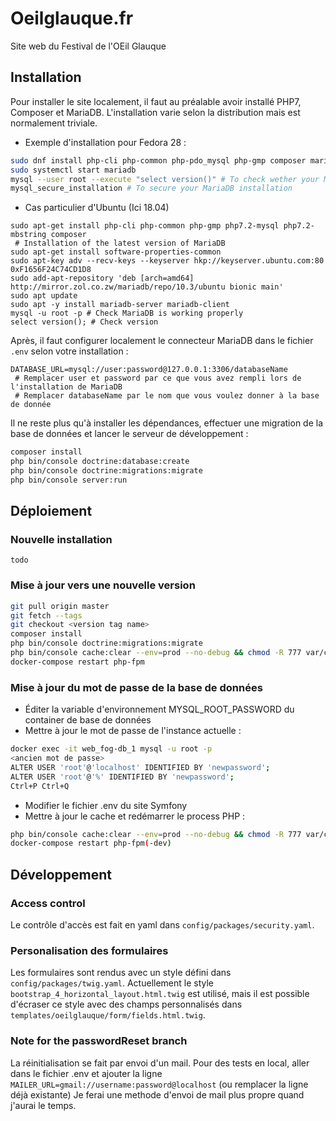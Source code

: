 # Oeilglauque.fr

Site web du Festival de l'OEil Glauque

## Installation

Pour installer le site localement, il faut au préalable avoir installé PHP7, Composer et MariaDB. L'installation varie selon la distribution mais est normalement triviale. 

 * Exemple d'installation pour Fedora 28 : 

```bash
sudo dnf install php-cli php-common php-pdo_mysql php-gmp composer mariadb-server
sudo systemctl start mariadb
mysql --user root --execute "select version()" # To check wether your MariaDB installation is working
mysql_secure_installation # To secure your MariaDB installation
```

 * Cas particulier d'Ubuntu (Ici 18.04)

```
sudo apt-get install php-cli php-common php-gmp php7.2-mysql php7.2-mbstring composer
 # Installation of the latest version of MariaDB
sudo apt-get install software-properties-common
sudo apt-key adv --recv-keys --keyserver hkp://keyserver.ubuntu.com:80 0xF1656F24C74CD1D8
sudo add-apt-repository 'deb [arch=amd64] http://mirror.zol.co.zw/mariadb/repo/10.3/ubuntu bionic main'
sudo apt update
sudo apt -y install mariadb-server mariadb-client
mysql -u root -p # Check MariaDB is working properly
select version(); # Check version
```

Après, il faut configurer localement le connecteur MariaDB dans le fichier `.env` selon votre installation :

``` 
DATABASE_URL=mysql://user:password@127.0.0.1:3306/databaseName
 # Remplacer user et password par ce que vous avez rempli lors de l'installation de MariaDB
 # Remplacer databaseName par le nom que vous voulez donner à la base de donnée
```

Il ne reste plus qu'à installer les dépendances, effectuer une migration de la base de données et lancer le serveur de développement : 

```bash
composer install
php bin/console doctrine:database:create
php bin/console doctrine:migrations:migrate
php bin/console server:run
```

## Déploiement

### Nouvelle installation 

`todo`

### Mise à jour vers une nouvelle version

```bash
git pull origin master
git fetch --tags
git checkout <version tag name>
composer install
php bin/console doctrine:migrations:migrate
php bin/console cache:clear --env=prod --no-debug && chmod -R 777 var/cache
docker-compose restart php-fpm
```

### Mise à jour du mot de passe de la base de données

 * Éditer la variable d'environnement MYSQL_ROOT_PASSWORD du container de base de données
 * Mettre à jour le mot de passe de l'instance actuelle :

```bash
docker exec -it web_fog-db_1 mysql -u root -p
<ancien mot de passe>
ALTER USER 'root'@'localhost' IDENTIFIED BY 'newpassword';
ALTER USER 'root'@'%' IDENTIFIED BY 'newpassword';
Ctrl+P Ctrl+Q
```

 * Modifier le fichier .env du site Symfony
 * Mettre à jour le cache et redémarrer le process PHP :

```bash
php bin/console cache:clear --env=prod --no-debug && chmod -R 777 var/cache
docker-compose restart php-fpm(-dev)
```

## Développement

### Access control

Le contrôle d'accès est fait en yaml dans `config/packages/security.yaml`. 

### Personalisation des formulaires

Les formulaires sont rendus avec un style défini dans `config/packages/twig.yaml`. Actuellement le style `bootstrap_4_horizontal_layout.html.twig` est utilisé, mais il est possible d'écraser ce style avec des champs personnalisés dans `templates/oeilglauque/form/fields.html.twig`. 

### Note for the passwordReset branch

La réinitialisation se fait par envoi d'un mail. Pour des tests en local, aller dans le fichier .env et ajouter la ligne `MAILER_URL=gmail://username:password@localhost` (ou remplacer la ligne déjà existante)
Je ferai une methode d'envoi de mail plus propre quand j'aurai le temps.